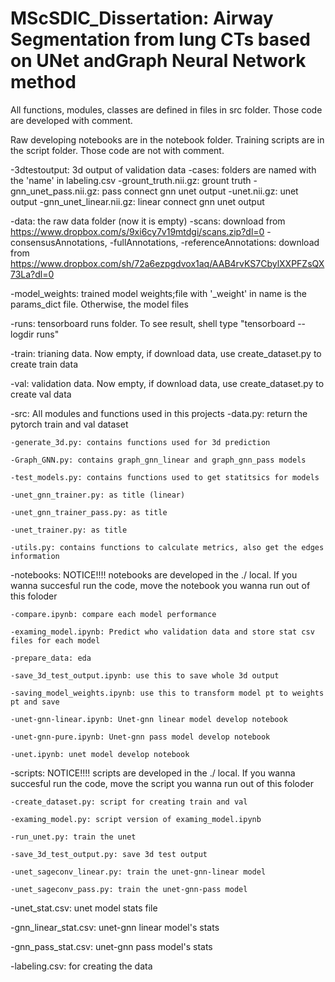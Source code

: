 # MScSDIC_Dissertation: Airway Segmentation from lung CTs based on UNet andGraph Neural Network method

All functions, modules, classes are defined in files in src folder. 
Those code are developed with comment.

Raw developing notebooks are in the notebook folder. 
Training scripts are in the script folder. 
Those code are not with comment.


-3dtestoutput: 3d output of validation data 
    -cases: folders are named with the 'name' in labeling.csv
        -grount_truth.nii.gz: grount truth
        -gnn_unet_pass.nii.gz: pass connect gnn unet output
        -unet.nii.gz: unet output
        -gnn_unet_linear.nii.gz: linear connect gnn unet output
            
-data: the raw data folder (now it is empty)
    -scans: download from https://www.dropbox.com/s/9xi6cy7v19mtdgi/scans.zip?dl=0
    -consensusAnnotations, 
    -fullAnnotations, 
    -referenceAnnotations: download from https://www.dropbox.com/sh/72a6ezpgdvox1aq/AAB4rvKS7CbylXXPFZsQX73La?dl=0
        
-model_weights: trained model weights;file with  '_weight' in name is the params_dict file. Otherwise, the model files
    
-runs: tensorboard runs folder. To see result, shell type "tensorboard --logdir runs"
    
-train: trianing data. Now empty, if download data, use create_dataset.py to create train data
    
-val: validation data. Now empty, if download data, use create_dataset.py to create val data
    
-src: All modules and functions used in this projects
    -data.py: return the pytorch train and val dataset
        
    -generate_3d.py: contains functions used for 3d prediction
        
    -Graph_GNN.py: contains graph_gnn_linear and graph_gnn_pass models
        
    -test_models.py: contains functions used to get statitsics for models
        
    -unet_gnn_trainer.py: as title (linear)
        
    -unet_gnn_trainer_pass.py: as title
        
    -unet_trainer.py: as title
        
    -utils.py: contains functions to calculate metrics, also get the edges information
   
-notebooks: NOTICE!!!! notebooks are developed in the ./ local. If you wanna succesful run the code, move the notebook you wanna run out of this foloder
    
    -compare.ipynb: compare each model performance

    -examing_model.ipynb: Predict who validation data and store stat csv files for each model

    -prepare_data: eda

    -save_3d_test_output.ipynb: use this to save whole 3d output

    -saving_model_weights.ipynb: use this to transform model pt to weights pt and save

    -unet-gnn-linear.ipynb: Unet-gnn linear model develop notebook

    -unet-gnn-pure.ipynb: Unet-gnn pass model develop notebook

    -unet.ipynb: unet model develop notebook
        
-scripts: NOTICE!!!! scripts are developed in the ./ local. If you wanna succesful run the code, move the script you wanna run out of this foloder
    
    -create_dataset.py: script for creating train and val 

    -examing_model.py: script version of examing_model.ipynb

    -run_unet.py: train the unet

    -save_3d_test_output.py: save 3d test output

    -unet_sageconv_linear.py: train the unet-gnn-linear model

    -unet_sageconv_pass.py: train the unet-gnn-pass model
    
-unet_stat.csv: unet model stats file
    
-gnn_linear_stat.csv: unet-gnn linear model's stats

-gnn_pass_stat.csv: unet-gnn pass model's stats
    
-labeling.csv: for creating the data

